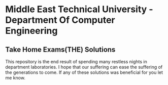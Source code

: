 # Middle East Technical University - Department Of Computer Engineering 
## Take Home Exams(THE) Solutions

This repository is the end result of spending many restless nights in department laboratories. 
I hope that our suffering can ease the suffering of the generations to come.
If any of these solutions was beneficial for you let me know.
